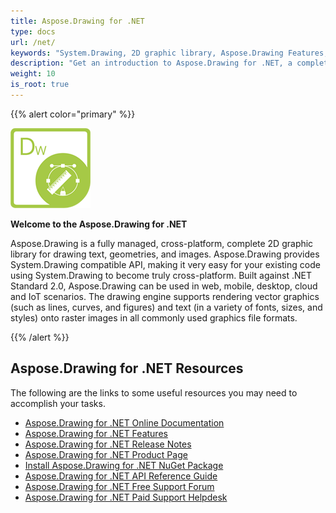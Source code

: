 ```yaml
---
title: Aspose.Drawing for .NET
type: docs
url: /net/
keywords: "System.Drawing, 2D graphic library, Aspose.Drawing Features, documentation"
description: "Get an introduction to Aspose.Drawing for .NET, a complete 2D graphic library for building modern, desktop, mobile, cloud-enabled, internet-connected apps."
weight: 10
is_root: true
---
```


{{% alert color="primary" %}} 

![Aspose.Drawing for .NET Product Logo](home_1.png)

**Welcome to the Aspose.Drawing for .NET**

Aspose.Drawing is a fully managed, cross-platform, complete 2D graphic library for drawing text, geometries, and images. Aspose.Drawing provides System.Drawing compatible API, making it very easy for your existing code using System.Drawing to become truly cross-platform. Built against .NET Standard 2.0, Aspose.Drawing can be used in web, mobile, desktop, cloud and IoT scenarios. The drawing engine supports rendering vector graphics (such as lines, curves, and figures) and text (in a variety of fonts, sizes, and styles) onto raster images in all commonly used graphics file formats.

{{% /alert %}} 

## **Aspose.Drawing for .NET Resources**

The following are the links to some useful resources you may need to accomplish your tasks.

- [Aspose.Drawing for .NET Online Documentation](/drawing/net/)
- [Aspose.Drawing for .NET Features](/drawing/net/feature-list/)
- [Aspose.Drawing for .NET Release Notes](/drawing/net/release-notes/)
- [Aspose.Drawing for .NET Product Page](https://products.aspose.com/drawing/net)
- [Install Aspose.Drawing for .NET NuGet Package](https://www.nuget.org/packages/Aspose.Drawing/)
- [Aspose.Drawing for .NET API Reference Guide](https://apireference.aspose.com/drawing/net)
- [Aspose.Drawing for .NET Free Support Forum](https://forum.aspose.com/c/drawing)
- [Aspose.Drawing for .NET Paid Support Helpdesk](https://helpdesk.aspose.com/)
